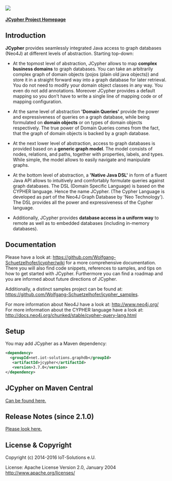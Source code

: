 ![](https://github.com/Wolfgang-Schuetzelhofer/jcypher/blob/master/src/test/resources/docs/jcypher_logo_3_long_1.png)
=======

[**JCypher Project Homepage**](http://wolfgang-schuetzelhofer.github.io/jcypher/)
## Introduction

**JCypher** provides seamlessly integrated Java access to graph databases (Neo4J) at different levels of abstraction. 
Starting top-down:

- At the topmost level of abstraction, JCypher allows to map **complex business domains** to graph databases.
   You can take an arbitrarily complex graph of domain objects (pojos (plain old java objects)) and store it
   in a straight forward way into a graph database for later retrieval.
   You do not need to modify your domain object classes in any way. You even do not add annotations.
   Moreover JCypher provides a default mapping so you don't have to write a single line of mapping code or of mapping configuration.

- At the same level of abstraction **'Domain Queries'** provide the power and expressiveness of queries on a graph database,
   while being formulated on **domain objects** or on types of domain objects respectively.
   The true power of Domain Queries comes from the fact, that the graph of domain objects is backed by a graph database.

- At the next lower level of abstraction, access to graph databases is provided based on a **generic graph model**.
  The model consists of nodes, relations, and paths, together with properties, labels, and types.
  While simple, the model allows to easily navigate and manipulate graphs.

- At the bottom level of abstraction, a **'Native Java DSL'** in form of a fluent Java API allows to intuitively
  and comfortably formulate queries against graph databases.
  The DSL (Domain Specific Language) is based on the CYPHER language. Hence the name JCypher.
  (The Cypher Language is developed as part of the Neo4J Graph Database by 'Neo Technology').
  The DSL provides all the power and expressiveness of the Cypher language.

- Additionally, JCypher provides **database access in a uniform way** to remote as well as to embedded databases (including in-memory databases).

## Documentation

Please have a look at: https://github.com/Wolfgang-Schuetzelhofer/jcypher/wiki for a more comprehensive documentation. There you will also find code snippets, references to samples, and tips on how
to get started with JCypher. Furthermore you can find a roadmap and you are informed about future directions of JCypher.

Additionally, a distinct samples project can be found at: https://github.com/Wolfgang-Schuetzelhofer/jcypher_samples.

For more information about Neo4J have a look at: http://www.neo4j.org/
</br>For more information about the CYPHER language have a look at: http://docs.neo4j.org/chunked/stable/cypher-query-lang.html

## Setup

You may add JCypher as a Maven dependency:

```xml
<dependency>
  <groupId>net.iot-solutions.graphdb</groupId>
   <artifactId>jcypher</artifactId>
   <version>3.7.0</version>
</dependency>
```
## JCypher on Maven Central
<a href="http://search.maven.org/#search%7Cgav%7C1%7Cg%3A%22net.iot-solutions.graphdb%22%20AND%20a%3A%22jcypher%22">Can be found here.</a>
## Release Notes (since 2.1.0)
<a href="https://github.com/Wolfgang-Schuetzelhofer/jcypher/blob/master/release_notes.md">Please look here.</a>

## License & Copyright

Copyright (c) 2014-2016 IoT-Solutions e.U.

License:
								Apache License
                           Version 2.0, January 2004
                        http://www.apache.org/licenses/